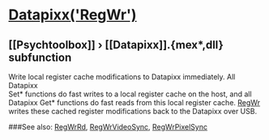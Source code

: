 # [Datapixx('RegWr')](Datapixx-RegWr) 
## [[Psychtoolbox]] &#8250; [[Datapixx]].{mex*,dll} subfunction


Write local register cache modifications to Datapixx immediately. All Datapixx  
Set\* functions do fast writes to a local register cache on the host, and all  
Datapixx Get\* functions do fast reads from this local register cache. [RegWr](RegWr)  
writes these cached register modifications back to the Datapixx over USB.  
  


###See also:
[RegWrRd](Datapixx-RegWrRd), [RegWrVideoSync](Datapixx-RegWrVideoSync), [RegWrPixelSync](Datapixx-RegWrPixelSync)
